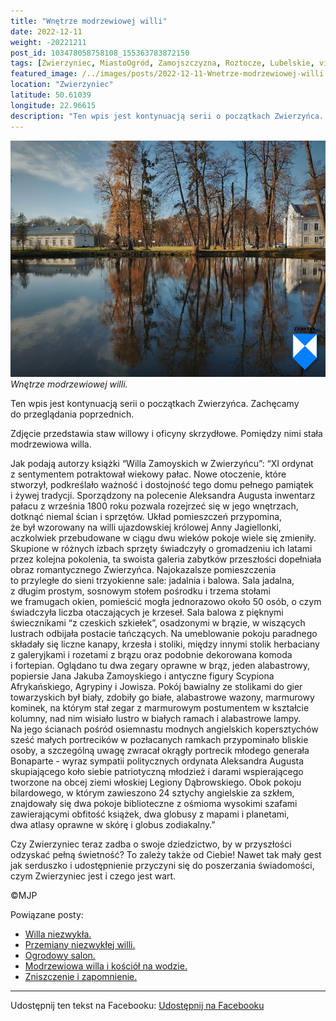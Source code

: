 ```yaml
---
title: "Wnętrze modrzewiowej willi"
date: 2022-12-11
weight: -20221211
post_id: 103478058758108_155363783872150
tags: [Zwierzyniec, MiastoOgród, Zamojszczyzna, Roztocze, Lubelskie, villarestituta, turystyka, dziedzictwo, zabytki, krajobrazy]
featured_image: /../images/posts/2022-12-11-Wnetrze-modrzewiowej-willi.jpg
location: "Zwierzyniec"
latitude: 50.61039
longitude: 22.96615
description: "Ten wpis jest kontynuacją serii o początkach Zwierzyńca. Zachęcamy do przeglądania poprzednich...."
---
```


![Wnętrze modrzewiowej willi.](/images/posts/2022-12-11-Wnetrze-modrzewiowej-willi.jpg)
*Wnętrze modrzewiowej willi.*

Ten wpis jest kontynuacją serii o początkach Zwierzyńca. Zachęcamy do przeglądania poprzednich.

Zdjęcie przedstawia staw willowy i oficyny skrzydłowe. Pomiędzy nimi stała modrzewiowa willa.

Jak podają autorzy książki “Willa Zamoyskich w Zwierzyńcu”:
“XI ordynat z sentymentem potraktował wiekowy pałac. Nowe otoczenie, które stworzył, podkreślało ważność i dostojność tego domu pełnego pamiątek i żywej tradycji. Sporządzony na polecenie Aleksandra Augusta inwentarz pałacu z września 1800 roku pozwala rozejrzeć się w jego wnętrzach, dotknąć niemal ścian i sprzętów. Układ pomieszczeń przypomina, że był wzorowany na willi ujazdowskiej królowej Anny Jagiellonki, aczkolwiek przebudowane w ciągu dwu wieków pokoje wiele się zmieniły. Skupione w różnych izbach sprzęty świadczyły o gromadzeniu ich latami przez kolejna pokolenia, ta swoista galeria zabytków przeszłości dopełniała obraz romantycznego Zwierzyńca.
Najokazalsze pomieszczenia to przyległe do sieni trzyokienne sale: jadalnia i balowa. Sala jadalna, z długim prostym, sosnowym stołem pośrodku i trzema stołami we framugach okien, pomieścić mogła jednorazowo około 50 osób, o czym świadczyła liczba otaczających je krzeseł. Sala balowa z pięknymi świecznikami “z czeskich szkiełek”, osadzonymi w brązie, w wiszących lustrach odbijała postacie tańczących. Na umeblowanie pokoju paradnego składały się liczne kanapy, krzesła i stoliki, między innymi stolik herbaciany z galeryjkami i rozetami z brązu oraz podobnie dekorowana komoda i fortepian. Oglądano tu dwa zegary oprawne w brąz, jeden alabastrowy, popiersie Jana Jakuba Zamoyskiego i antyczne figury Scypiona Afrykańskiego, Agrypiny i Jowisza. Pokój bawialny ze stolikami do gier towarzyskich był biały, zdobiły go białe, alabastrowe wazony, marmurowy kominek, na którym stał zegar z marmurowym postumentem w kształcie kolumny, nad nim wisiało lustro w białych ramach i alabastrowe lampy. Na jego ścianach pośród osiemnastu modnych angielskich kopersztychów sześć małych portrecików w pozłacanych ramkach przypominało bliskie osoby, a szczególną uwagę zwracał okrągły portrecik młodego generała Bonaparte - wyraz sympatii politycznych ordynata Aleksandra Augusta skupiającego koło siebie patriotyczną młodzież i darami wspierającego tworzone na obcej ziemi włoskiej Legiony Dąbrowskiego. Obok pokoju bilardowego, w którym zawieszono 24 sztychy angielskie za szkłem, znajdowały się dwa pokoje biblioteczne z ośmioma wysokimi szafami zawierającymi obfitość książek, dwa globusy z mapami i planetami, dwa atlasy oprawne w skórę i globus zodiakalny.”

Czy Zwierzyniec teraz zadba o swoje dziedzictwo, by w przyszłości odzyskać pełną świetność?
To zależy także od Ciebie!
Nawet tak mały gest jak serduszko i udostępnienie przyczyni się do poszerzania świadomości, czym Zwierzyniec jest i czego jest wart.



©MJP

Powiązane posty:
- [Willa niezwykła.](/posts/Willa-niezwykla)
- [Przemiany niezwykłej willi.](/posts/Przemiany-niezwyklej-willi)
- [Ogrodowy salon.](/posts/Ogrodowy-salon)
- [Modrzewiowa willa i kościół na wodzie.](/posts/Modrzewiowa-willa-i-kosciol-na-wodzie)
- [Zniszczenie i zapomnienie.](/posts/Zniszczenie-i-zapomnienie)


---

Udostępnij ten tekst na Facebooku:
[Udostępnij na Facebooku](https://www.facebook.com/sharer/sharer.php?u=https://stowarzyszeniewachniewskiej.pl/posts/Wnetrze-modrzewiowej-willi)

<script type="application/ld+json">
{
  "@context": "https://schema.org",
  "@type": "BlogPosting",
  "headline": "Wnętrze modrzewiowej willi.",
  "datePublished": "2022-12-11",
  "dateModified": "2022-12-11",
  "author": {
    "@type": "Person",
    "name": "Michał Jan Patyk"
  },
  "publisher": {
    "@type": "Organization",
    "name": "Stowarzyszenie im. Aleksandry Wachniewskiej",
    "logo": {
      "@type": "ImageObject",
      "url": "https://stowarzyszeniewachniewskiej.pl/images/logo/logo.svg"
    }
  },
  "mainEntityOfPage": {
    "@type": "WebPage",
    "@id": "https://stowarzyszeniewachniewskiej.pl/posts/Wnetrze-modrzewiowej-willi"
  },
  "image": {
    "@type": "ImageObject",
    "url": "https://stowarzyszeniewachniewskiej.pl/images/posts/2022-12-11-Wnetrze-modrzewiowej-willi.jpg"
  },
  "articleSection": "Dziedzictwo Kulturowe i Zabytki",
  "keywords": "Zwierzyniec, MiastoOgród, Zamojszczyzna, Roztocze, Lubelskie, villarestituta, turystyka, dziedzictwo, zabytki, krajobrazy",
  "wordCount": 383,
  "articleBody": "Ten wpis jest kontynuacją serii o początkach Zwierzyńca. Zachęcamy do przeglądania poprzednich.\n\nZdjęcie przedstawia staw willowy i oficyny skrzydłowe. Pomiędzy nimi stała modrzewiowa willa.\n\nJak podają autorzy książki “Willa Zamoyskich w Zwierzyńcu”:\n“XI ordynat z sentymentem potraktował wiekowy pałac. Nowe otoczenie, które stworzył, podkreślało ważność i dostojność tego domu pełnego pamiątek i żywej tradycji. Sporządzony na polecenie Aleksandra Augusta inwentarz pałacu z września 1800 roku pozwala rozejrzeć się w jego wnętrzach, dotknąć niemal ścian i sprzętów. Układ pomieszczeń przypomina, że był wzorowany na willi ujazdowskiej królowej Anny Jagiellonki, aczkolwiek przebudowane w ciągu dwu wieków pokoje wiele się zmieniły. Skupione w różnych izbach sprzęty świadczyły o gromadzeniu ich latami przez kolejna pokolenia, ta swoista galeria zabytków przeszłości dopełniała obraz romantycznego Zwierzyńca.\nNajokazalsze pomieszczenia to przyległe do sieni trzyokienne sale: jadalnia i balowa. Sala jadalna, z długim prostym, sosnowym stołem pośrodku i trzema stołami we framugach okien, pomieścić mogła jednorazowo około 50 osób, o czym świadczyła liczba otaczających je krzeseł. Sala balowa z pięknymi świecznikami “z czeskich szkiełek”, osadzonymi w brązie, w wiszących lustrach odbijała postacie tańczących. Na umeblowanie pokoju paradnego składały się liczne kanapy, krzesła i stoliki, między innymi stolik herbaciany z galeryjkami i rozetami z brązu oraz podobnie dekorowana komoda i fortepian. Oglądano tu dwa zegary oprawne w brąz, jeden alabastrowy, popiersie Jana Jakuba Zamoyskiego i antyczne figury Scypiona Afrykańskiego, Agrypiny i Jowisza. Pokój bawialny ze stolikami do gier towarzyskich był biały, zdobiły go białe, alabastrowe wazony, marmurowy kominek, na którym stał zegar z marmurowym postumentem w kształcie kolumny, nad nim wisiało lustro w białych ramach i alabastrowe lampy. Na jego ścianach pośród osiemnastu modnych angielskich kopersztychów sześć małych portrecików w pozłacanych ramkach przypominało bliskie osoby, a szczególną uwagę zwracał okrągły portrecik młodego generała Bonaparte - wyraz sympatii politycznych ordynata Aleksandra Augusta skupiającego koło siebie patriotyczną młodzież i darami wspierającego tworzone na obcej ziemi włoskiej Legiony Dąbrowskiego. Obok pokoju bilardowego, w którym zawieszono 24 sztychy angielskie za szkłem, znajdowały się dwa pokoje biblioteczne z ośmioma wysokimi szafami zawierającymi obfitość książek, dwa globusy z mapami i planetami, dwa atlasy oprawne w skórę i globus zodiakalny.”\n\nCzy Zwierzyniec teraz zadba o swoje dziedzictwo, by w przyszłości odzyskać pełną świetność?\nTo zależy także od Ciebie!\nNawet tak mały gest jak serduszko i udostępnienie przyczyni się do poszerzania świadomości, czym Zwierzyniec jest i czego jest wart.\n \n         \n\n©MJP",
  "description": "Odkryj piękno Zwierzyńca i jego zabytki.",
  "copyrightHolder": {
    "@type": "Person",
    "name": "Michał Jan Patyk"
  }
}
</script>
<script type="application/ld+json">
{
  "@context": "https://schema.org",
  "@type": "BreadcrumbList",
  "itemListElement": [
    {
      "@type": "ListItem",
      "position": 1,
      "name": "Home",
      "item": "https://stowarzyszeniewachniewskiej.pl"
    },
    {
      "@type": "ListItem",
      "position": 2,
      "name": "posts",
      "item": "https://stowarzyszeniewachniewskiej.pl/posts"
    },
    {
      "@type": "ListItem",
      "position": 3,
      "name": "Wnętrze modrzewiowej willi.",
      "item": "https://stowarzyszeniewachniewskiej.pl/posts/Wnetrze-modrzewiowej-willi"
    }
  ]
}
</script>
